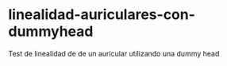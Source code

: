 # linealidad-auriculares-con-dummyhead
Test de linealidad de de un auricular utilizando una dummy head
